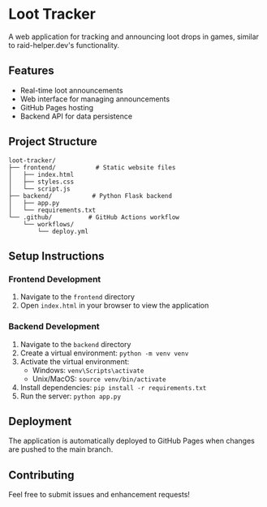 # Loot Tracker

A web application for tracking and announcing loot drops in games, similar to raid-helper.dev's functionality.

## Features
- Real-time loot announcements
- Web interface for managing announcements
- GitHub Pages hosting
- Backend API for data persistence

## Project Structure
```
loot-tracker/
├── frontend/           # Static website files
│   ├── index.html
│   ├── styles.css
│   └── script.js
├── backend/           # Python Flask backend
│   ├── app.py
│   └── requirements.txt
└── .github/          # GitHub Actions workflow
    └── workflows/
        └── deploy.yml
```

## Setup Instructions

### Frontend Development
1. Navigate to the `frontend` directory
2. Open `index.html` in your browser to view the application

### Backend Development
1. Navigate to the `backend` directory
2. Create a virtual environment: `python -m venv venv`
3. Activate the virtual environment:
   - Windows: `venv\Scripts\activate`
   - Unix/MacOS: `source venv/bin/activate`
4. Install dependencies: `pip install -r requirements.txt`
5. Run the server: `python app.py`

## Deployment
The application is automatically deployed to GitHub Pages when changes are pushed to the main branch.

## Contributing
Feel free to submit issues and enhancement requests! 
